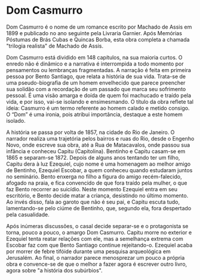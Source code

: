 # Dom Casmurro

Dom Casmurro é o nome de um romance escrito por Machado de Assis em 1899 e publicado no ano seguinte pela Livraria Garnier. Após Memórias Póstumas de Brás Cubas e Quincas Borba, esta obra completa a chamada "trilogia realista" de Machado de Assis.

Dom Casmurro está dividido em 148 capítulos, na sua maioria curtos. O enredo não é dinâmico e a narrativa é interrompida a todo momento por pensamentos ou lembranças fragmentadas. A narração é feita em primeira pessoa por Bento Santiago, que relata a história de sua vida. Trata-se de uma pseudo-biografia de um homem envelhecido que parece preencher sua solidão com a recordação de um passado que marca seu sofrimento pessoal. É uma visão amarga e doída de quem foi machucado e traído pela vida, e por isso, vai-se isolando e ensimesmando. O título da obra reflete tal ideia: Casmurro é um termo referente ao homem calado e metido consigo. O “Dom” é uma ironia, pois atribui importância, destaque a este homem isolado.

A história se passa por volta de 1857, na cidade do Rio de Janeiro. O narrador realiza uma trajetória pelos bairros e ruas do Rio, desde o Engenho Novo, onde escreve sua obra, até a Rua de Matacavalos, onde passou sua infância e conheceu Capitu (Capitolina). Bentinho e Capitu casam-se em 1865 e separam-se 1872. Depois de alguns anos tentando ter um filho, Capitu dera à luz Ezequiel, cujo nome é uma homenagem ao melhor amigo de Bentinho, Ezequiel Escobar, a quem conheceu quando estudaram juntos no seminário. Bento enxerga no filho a figura do amigo recém-falecido, afogado na praia, e fica convencido de que fora traído pela mulher, o que faz Bento recorrer ao suicídio. Neste momento Ezequiel entra em seu escritório, e Bento decide matar a criança, desistindo no último momento. Ao invés disso, fala ao garoto que não é seu pai, e Capitu escuta tudo, lamentando-se pelo ciúme de Bentinho, que, segundo ela, fora despertado pela casualidade.

Após inúmeras discussões, o casal decide separar-se e o protagonista se torna, pouco a pouco, o amargo Dom Casmurro. Capitu morre no exterior e Ezequiel tenta reatar relações com ele, mas a semelhança extrema com Escobar faz com que Bento Santiago continue rejeitando-o. Ezequiel acaba por morrer de febre tifóide durante uma pesquisa arqueológica em Jerusalém. Ao final, o narrador parece menosprezar um pouco a própria obra e convence-se de que o melhor a fazer agora é escrever outro livro, agora sobre "a história dos subúrbios".
